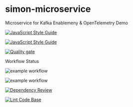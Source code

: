 # simon-microservice

Microservice for Kafka Enablemeny & OpenTelemetry Demo

[![JavaScript Style Guide](https://cdn.rawgit.com/standard/standard/master/badge.svg)](https://github.com/standard/standard)

[![JavaScript Style Guide](https://img.shields.io/badge/code_style-standard-brightgreen.svg)](https://standardjs.com)


[![Quality gate](https://sonarcloud.io/api/project_badges/quality_gate?project=zx8086_simon-microservice&token=1e1376b0795d947a463dd39062ed2bd3b5031ea2)](https://sonarcloud.io/summary/new_code?id=zx8086_simon-microservice)


Workflow Status


![example workflow](https://github.com/zx8086/simon-microservice/actions/workflows/slack-notify.yml/badge.svg)

![example workflow](https://github.com/zx8086/simon-microservice/actions/workflows/nodejs-build-test.yml/badge.svg)

[![Dependency Review](https://github.com/zx8086/simon-microservice/actions/workflows/dependency-review.yml/badge.svg)](https://github.com/zx8086/simon-microservice/actions/workflows/dependency-review.yml)

[![Lint Code Base](https://github.com/zx8086/simon-microservice/actions/workflows/super-linter.yml/badge.svg)](https://github.com/zx8086/simon-microservice/actions/workflows/super-linter.yml)
